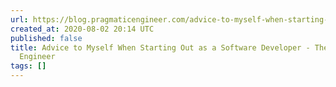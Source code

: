```yaml
---
url: https://blog.pragmaticengineer.com/advice-to-myself-when-starting-as-a-software-developer/
created_at: 2020-08-02 20:14 UTC
published: false
title: Advice to Myself When Starting Out as a Software Developer - The Pragmatic
  Engineer
tags: []
---
```



